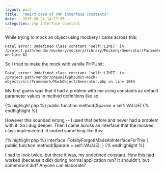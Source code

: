 ```yaml
---
layout: post
title:  "Weird case of PHP interface constants"
date:   2015-08-24 14:17:35
categories: php interface constant
---
```

While trying to mock an object using mockery I came across this:

    Fatal error: Undefined class constant 'self::LIMIT' in /project.path/vendor/mockery/mockery/library/Mockery/Generator/Parameter.php on line 62

So I tried to make the mock with vanilla PHPUnit:

    Fatal error: Undefined class constant 'self::LIMIT' in /project.path/vendor/phpunit/phpunit-mock-objects/src/Framework/MockObject/Generator.php on line 1064

My first guess was that it had a problem with me using constants as default parameter values in method definitions like so:

{% highlight php %}
  public function method($param = self::VALUE)
{% endhighlight %}

However this sounded wrong -- I used that before and never had a problem with it. So I dug deeper. Then I came across an interface that the mocked class implemented. It looked something like this:

{% highlight php %}
    interface ITotallyForgotIMadeAnInterfaceForThis
    {
        public function method($param = self::VALUE);
    }
{% endhighlight %}

I had to look twice, but there it was, my undefined constant. How this had worked (because it did) during normal application run? It shouldn't, but somehow it did? Anyone can elaborate?
